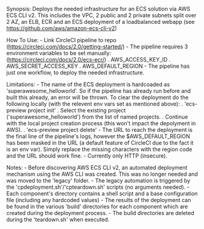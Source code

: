 Synopsis: Deploys the needed infrastructure for an ECS solution via AWS ECS CLI v2. This includes the VPC, 2 public and 2 private subnets split over 2 AZ, an ELB, ECR and an ECS deployment of a loadbalanced webapp (see https://github.com/aws/amazon-ecs-cli-v2)

How To Use:
    -   Link CircleCI pipeline to repo (https://circleci.com/docs/2.0/getting-started/)
    -   The pipeline requires 3 environment variables to be set manually: (https://circleci.com/docs/2.0/ecs-ecr/)
        . AWS_ACCESS_KEY_ID
        . AWS_SECRET_ACCESS_KEY
        . AWS_DEFAULT_REGION
    -   The pipeline has just one workflow, to deploy the needed infrastructure.

Limitations:
    -   The name of the ECS deployment is hardcoaded as 'superawesome_helloworld'. So if the pipeline has already run before and built this already, an error will be thrown. To clear the deployment do the following locally (with the relevent env vars set as mentioned above):
        .   'ecs-preview project init'
        .   Select the existing project ('superawesome_helloworld') from the list of named projects.
        .   Continue with the local project creation process (this won't impact the depolyment in AWS).
        .   'ecs-preview project delete'
    -   The URL to reach the deployment is the final line of the pipeline's logs, however the $AWS_DEFAULT_REGION has been masked in the URL (a default feature of CircleCI due to the fact it is an env var). Simply replace the missing characters with the region code and the URL should work fine.
    -   Currently only HTTP (insecure).

Notes:
    -   Before discovering AWS ECS CLI v2, an automated deployment mechanism using the AWS CLI was created. This was no longer needed and was moved to the 'legacy' folder.
    -   The legacy automation is triggered by the 'cpdeployment.sh'/'cpteardown.sh' scripts (no arguments needed).
    -   Each component's directory contains a shell script and a base configuration file (including any hardcoded values)
    -   The results of the deployment can be found in the various 'build' directories for each component which are created during the deployment process.
    -   The build directories are deleted during the 'teardown.sh' when executed.